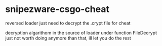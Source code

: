 # snipezware-csgo-cheat
reversed loader just need to decrypt the .crypt file for cheat
 
decryption algarithom in the source of loader under function FileDecrypt just not worth doing anymore than that, ill let you do the rest 
